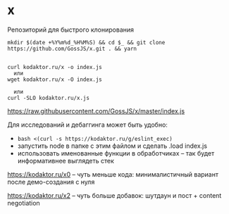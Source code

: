 # x

Репозиторий для быстрого клонирования

```
mkdir $(date +%Y%m%d_%H%M%S) && cd $_ && git clone https://github.com/GossJS/x.git . && yarn
```

```

curl kodaktor.ru/x -o index.js
  или
wget kodaktor.ru/x -O index.js

  или
curl -SLO kodaktor.ru/x.js
```
https://raw.githubusercontent.com/GossJS/x/master/index.js

Для исследований и дебаггинга может быть удобно:

* `bash <(curl -s https://kodaktor.ru/g/eslint_exec)`
* запустить node в папке с этим файлом и сделать .load index.js
* использовать именованные функции в обработчиках – так будет информативнее выглядеть стек

https://kodaktor.ru/x0 – чуть меньше кода: минималистичный вариант после демо-создания с нуля

https://kodaktor.ru/x2 – чуть больше добавок: шутдаун и пост + content negotiation
